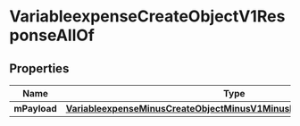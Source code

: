 
# VariableexpenseCreateObjectV1ResponseAllOf

## Properties
Name | Type | Description | Notes
------------ | ------------- | ------------- | -------------
**mPayload** | [**VariableexpenseMinusCreateObjectMinusV1MinusResponseMinusMPayload**](VariableexpenseMinusCreateObjectMinusV1MinusResponseMinusMPayload.md) |  | 



